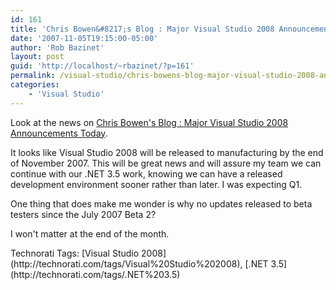 ```yaml
---
id: 161
title: 'Chris Bowen&#8217;s Blog : Major Visual Studio 2008 Announcements Today'
date: '2007-11-05T19:15:00-05:00'
author: 'Rob Bazinet'
layout: post
guid: 'http://localhost/~rbazinet/?p=161'
permalink: /visual-studio/chris-bowens-blog-major-visual-studio-2008-announcements-today/
categories:
    - 'Visual Studio'
---
```


Look at the news on [Chris Bowen's Blog : Major Visual Studio 2008 Announcements Today](http://blogs.msdn.com/cbowen/archive/2007/11/05/major-visual-studio-2008-announcements-today.aspx).

It looks like Visual Studio 2008 will be released to manufacturing by the end of November 2007. This will be great news and will assure my team we can continue with our .NET 3.5 work, knowing we can have a released development environment sooner rather than later. I was expecting Q1.

One thing that does make me wonder is why no updates released to beta testers since the July 2007 Beta 2?

I won't matter at the end of the month.

<div class="wlWriterSmartContent" style="display:inline;margin:0;padding:0;">Technorati Tags: [Visual Studio 2008](http://technorati.com/tags/Visual%20Studio%202008), [.NET 3.5](http://technorati.com/tags/.NET%203.5)</div>